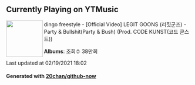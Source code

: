 ## Currently Playing on YTMusic

[<img align="left" width="100" src="https://i.ytimg.com/vi/dlg1ZgwTsJE/sddefault.jpg?sqp=-oaymwEWCJADEOEBIAQqCghqEJQEGHgg6AJIWg&rs">](https://music.youtube.com/channel/UCviI9lzTe2pkxJ9M2ArA7WQ)

dingo freestyle - [Official Video] LEGIT GOONS (리짓군즈) - Party & Bullshit(Party & Bush) (Prod. CODE KUNST(코드 쿤스트))

**Albums**: 조회수 38만회

Last updated at 02/19/2021 18:02

#### Generated with [20chan/github-now](https://github.com/20chan/github-now)


<!--
**20chan/20chan** is a ✨ _special_ ✨ repository because its `README.md` (this file) appears on your GitHub profile.

Here are some ideas to get you started:

- 🔭 I’m currently working on ...
- 🌱 I’m currently learning ...
- 👯 I’m looking to collaborate on ...
- 🤔 I’m looking for help with ...
- 💬 Ask me about ...
- 📫 How to reach me: ...
- 😄 Pronouns: ...
- ⚡ Fun fact: ...
-->
